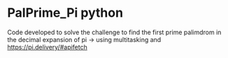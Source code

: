 # PalPrime_Pi python

Code developed to solve the challenge to find the first prime palimdrom in the decimal expansion of pi
-> using multitasking and https://pi.delivery/#apifetch

